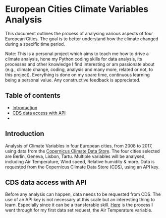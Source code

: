 # European Cities Climate Variables Analysis
This document outlines the process of analysing various aspects of four European Cities. 
The goal is to better understand how the climate changed during a specific time period.

Note: This is a personal project which aims to teach me how to drive a climate analysis, hone my Python coding skills for data analysis, its processes and other knowledge I find interesting or am passionate about (e.g., climate change, coding, analysis and many more, related or not, to this project). Everything is done on my spare time, continuous learning being a personal value. Any constructive feedback is appreciated.


## Table of contents

- [Introduction](#introduction)
- [CDS data access with API](#cds-data-access-with-api)
- 

## Introduction
Analysis of Climate Variables in four European cities, from 2008 to 2017, using data from the [Copernicus Climate Data Store](https://cds.climate.copernicus.eu/cdsapp#!/dataset/sis-urban-climate-cities?tab=overview).
The four cities selected are Berlin, Geneva, Lisbon, Tartu.
Multiple variables will be analysed, including Air Temperature, Wind speed, Relative humidity & more.
Data is requested from the Copernicus Climate Data Store (CDS), using an API key.

## CDS data access with API
Before any analysis can happen, data needs to be requested from CDS. The use of an API key is not necessary at this scale but an interesting thing to learn. Especially since it can be a transferable skill.
[Here](https://github.com/KemanGstl/European-Cities-Climate-Variable-Analysis/blob/main/CDS_Data_Access_With_API.md) is the process I went through for my first data set request, the Air Temperature variable.


